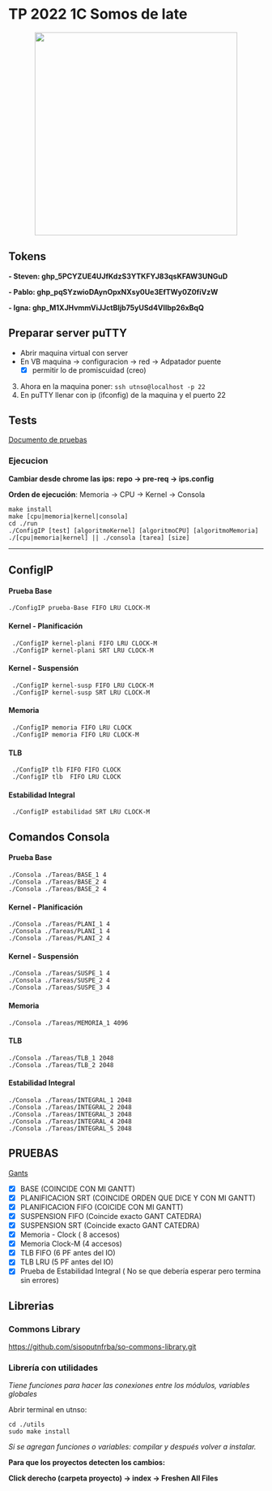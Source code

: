 
# TP 2022 1C Somos de late


<p align="center">
	<a href="https://docs.google.com/document/d/17WP76Vsi6ZrYlpYT8xOPXzLf42rQgtyKsOdVkyL5Jj0/edit">
  <img 
    width="400"
    height="400"
		src="https://lh6.googleusercontent.com/b2eYHgc3y0PfB3s6iZhLZX9Z8bOTnZYEqkkUXOUYnzN65i5foovgCgsagsvWhidBeNkf9dIxbqMqHSup4f1xuaypJvMynobRoIkpmDyIZWRSBlfjx6iELe7BB6VvcHbz8pz_UfiO">
	</a>
</p>

## Tokens
 **- Steven:  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**
 
 **- Pablo:  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**
 
 **- Igna:  ghp_M1XJHvmmViJJctBIjb75yUSd4VIIbp26xBqQ**
 
## Preparar server puTTY

 - Abrir maquina virtual con server
 - En VB maquina &rarr;  configuracion &rarr; red &rarr; Adpatador puente 
	- [x] permitir lo de promiscuidad (creo)
 3.  Ahora en la maquina poner: `ssh utnso@localhost -p 22`
 4. En puTTY llenar con ip (ifconfig) de la maquina y el puerto 22

## Tests
[Documento de pruebas](https://docs.google.com/document/d/1SBBTCweMCiBg6TPTt7zxdinRh4ealRasbu0bVlkty5o/edit)
### Ejecucion
**Cambiar desde chrome las ips:**
 **repo &rarr; pre-req &rarr; ips.config**

**Orden de ejecución**: Memoria &rarr; CPU &rarr; Kernel &rarr; Consola

    make install
    make [cpu|memoria|kernel|consola]
    cd ./run
    ./ConfigIP [test] [algoritmoKernel] [algoritmoCPU] [algoritmoMemoria]  
    ./[cpu|memoria|kernel] || ./consola [tarea] [size]
 ----
 ## ConfigIP 
 ####  Prueba Base
    ./ConfigIP prueba-Base FIFO LRU CLOCK-M
 #### Kernel - Planificación 
     ./ConfigIP kernel-plani FIFO LRU CLOCK-M 
     ./ConfigIP kernel-plani SRT LRU CLOCK-M
 #### Kernel - Suspensión
     ./ConfigIP kernel-susp FIFO LRU CLOCK-M 
     ./ConfigIP kernel-susp SRT LRU CLOCK-M
 #### Memoria
     ./ConfigIP memoria FIFO LRU CLOCK 
     ./ConfigIP memoria FIFO LRU CLOCK-M
#### TLB
     ./ConfigIP tlb FIFO FIFO CLOCK 
     ./ConfigIP tlb  FIFO LRU CLOCK 
#### Estabilidad Integral
     ./ConfigIP estabilidad SRT LRU CLOCK-M
## Comandos Consola
 ####  Prueba Base
    ./Consola ./Tareas/BASE_1 4
    ./Consola ./Tareas/BASE_2 4
    ./Consola ./Tareas/BASE_2 4
    
 #### Kernel - Planificación
    ./Consola ./Tareas/PLANI_1 4
    ./Consola ./Tareas/PLANI_1 4
    ./Consola ./Tareas/PLANI_2 4  
 #### Kernel - Suspensión
    ./Consola ./Tareas/SUSPE_1 4
    ./Consola ./Tareas/SUSPE_2 4
    ./Consola ./Tareas/SUSPE_3 4  
 #### Memoria
    ./Consola ./Tareas/MEMORIA_1 4096
#### TLB
    ./Consola ./Tareas/TLB_1 2048
    ./Consola ./Tareas/TLB_2 2048	
#### Estabilidad Integral
    ./Consola ./Tareas/INTEGRAL_1 2048
    ./Consola ./Tareas/INTEGRAL_2 2048
    ./Consola ./Tareas/INTEGRAL_3 2048
    ./Consola ./Tareas/INTEGRAL_4 2048
    ./Consola ./Tareas/INTEGRAL_5 2048
    
## PRUEBAS
[Gants](https://docs.google.com/spreadsheets/d/1PenQ2lGgxTceN09a-5BUhfjMMv2HoNt-qQuIQE_HStE/edit?usp=sharing)
 - [x] BASE (COINCIDE CON MI GANTT)
 - [x] PLANIFICACION SRT (COINCIDE ORDEN QUE DICE Y CON MI GANTT)
 - [x] PLANIFICACION FIFO (COICIDE CON MI GANTT)
 - [x] SUSPENSION FIFO (Coincide exacto GANT CATEDRA)
 - [x] SUSPENSION SRT (Coincide exacto GANT CATEDRA)
 - [X] Memoria - Clock  ( 8 accesos)
 - [X] Memoria  Clock-M (4 accesos)
 - [x] TLB  FIFO (6 PF antes del IO)
 - [x] TLB LRU (5 PF antes del IO)
 - [x] Prueba de Estabilidad Integral ( No se que debería esperar pero termina sin errores) 

## Librerias
### Commons Library
https://github.com/sisoputnfrba/so-commons-library.git
### Librería con utilidades

*Tiene funciones para hacer las conexiones entre los módulos, variables globales*
  
  Abrir terminal en utnso:

    cd ./utils
    sudo make install

 *Si se agregan funciones o variables: compilar y después volver a instalar.* 
 
  **Para que los proyectos detecten los cambios:**
 
   **Click derecho (carpeta proyecto) &rarr; index &rarr; Freshen All Files**

 

